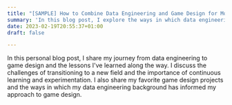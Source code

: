 ```yaml
---
title: "[SAMPLE] How to Combine Data Engineering and Game Design for More Immersive Experiences"
summary: 'In this blog post, I explore the ways in which data engineering and game design can be combined to create more engaging and immersive experiences. I discuss the use of data-driven game mechanics, such as adaptive difficulty and personalized content, and how data analysis can inform game design decisions. I also provide examples of games that effectively utilize data-driven design, such as "The Sims" and "Mass Effect".'
date: 2023-02-19T20:55:37+01:00
draft: false

---
```


In this personal blog post, I share my journey from data engineering to game design and the lessons I've learned along the way. I discuss the challenges of transitioning to a new field and the importance of continuous learning and experimentation. I also share my favorite game design projects and the ways in which my data engineering background has informed my approach to game design.
